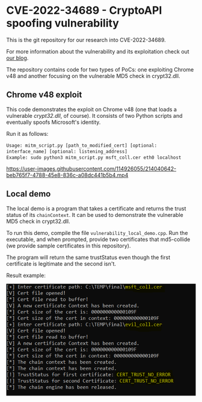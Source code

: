 # CVE-2022-34689 - CryptoAPI spoofing vulnerability
This is the git repository for our research into CVE-2022-34689.

For more information about the vulnerability and its exploitation check out [our blog](https://www.akamai.com/blog/security-research/exploiting-critical-spoofing-vulnerability-microsoft-cryptoapi).

The repository contains code for two types of PoCs: one exploiting Chrome v48 and another focusing on the vulnerable MD5 check in crypt32.dll.
## Chrome v48 exploit
This code demonstrates the exploit on Chrome v48 (one that loads a vulnerable _crypt32.dll_, of course). It consists of two Python scripts and eventually spoofs Microsoft's identity.

Run it as follows:
```
Usage: mitm_script.py [path_to_modified_cert] [optional: interface_name] [optional: listening_address]
Example: sudo python3 mitm_script.py msft_coll.cer eth0 localhost
```

https://user-images.githubusercontent.com/114926055/214040642-beb765f7-4788-45e8-836c-a08dc441b5b4.mp4

## Local demo
The local demo is a program that takes a certificate and returns the trust status of its `chainContext`.
It can be used to demonstrate the vulnerable MD5 check in crypt32.dll.

To run this demo, compile the file `vulnerability_local_demo.cpp`. 
Run the executable, and when prompted, provide two certificates that md5-collide (we provide sample certificates in this repository).

The program will return the same trustStatus even though the first certificate is legitimate and the second isn't.

Result example:

![result example](Local_demo_results.png)
